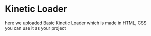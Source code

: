 # Kinetic Loader
here we uploaded Basic Kinetic Loader which is made in HTML, CSS <br>
you can use it as your project